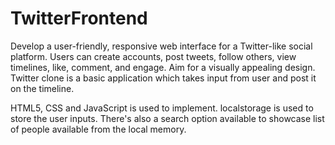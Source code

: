 # TwitterFrontend
Develop a user-friendly, responsive web interface for a Twitter-like social platform. Users can create accounts, post tweets, follow others, view timelines, like, comment, and engage. Aim for a visually appealing design.
Twitter clone is a basic application which takes input from user and post it on the timeline.

HTML5, CSS and  JavaScript is used to implement.
localstorage is used to store the user inputs.
There's also a search option available to showcase list of people available from the local memory. 
